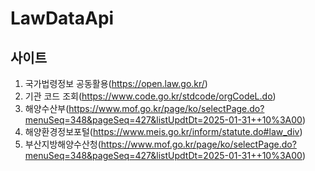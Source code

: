 # LawDataApi


## 사이트
1. 국가법령정보 공동활용(https://open.law.go.kr/)
2. 기관 코드 조회(https://www.code.go.kr/stdcode/orgCodeL.do)
3. 해양수산부(https://www.mof.go.kr/page/ko/selectPage.do?menuSeq=348&pageSeq=427&listUpdtDt=2025-01-31++10%3A00)
4. 해양환경정보포털(https://www.meis.go.kr/inform/statute.do#law_div)
5. 부산지방해양수산청(https://www.mof.go.kr/page/ko/selectPage.do?menuSeq=348&pageSeq=427&listUpdtDt=2025-01-31++10%3A00)


